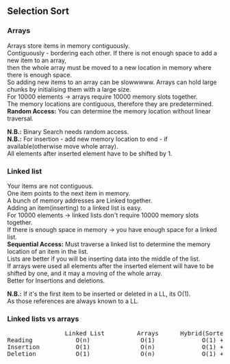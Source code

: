 ## Selection Sort

### Arrays
Arrays store items in memory contiguously.  
Contiguously - bordering each other.
If there is not enough space to add a new item to an array,  
then the whole array must be moved to a new location in memory where   
there is enough space.  
So adding new items to an array can be slowwwww. 
Arrays can hold large chunks by initialising them with a large size.  
For 10000 elements -> arrays require 10000 memory slots together.   
The memory locations are contiguous, therefore they are predetermined.  
**Random Access:** You can determine the memory location without linear traversal.

**N.B.:** Binary Search needs random access.  
**N.B.:** For insertion - add new memory location to end - if available(otherwise move whole array).  
          All elements after inserted element have to be shifted by 1.


### Linked list
Your items are not contiguous.  
One item points to the next item in memory.  
A bunch of memory addresses are Linked together.  
Adding an item(inserting) to a linked list is easy.  
For 10000 elements -> linked lists don't require 10000 memory slots together.  
If there is enough space in memory -> you have enough space for a linked list.  
**Sequential Access:** Must traverse a linked list to determine the memory location of an item in the list.  
Lists are better if you will be inserting data into the middle of the list.  
If arrays were used all elements after the inserted element will have to be shifted by one, and it may a moving of the whole array.  
Better for Insertions and deletions.

**N.B.:** If it's the first item to be inserted or deleted in a LL, its O(1).   
As those references are always known to a LL.  

### Linked lists vs arrays
<pre>
                Linked List         Arrays      Hybrid(Sorted Array of unsorted LL)
Reading            O(n)              O(1)             O(1) + O(n) 
Insertion          O(1)              O(n)             O(1) + O(1) (insert at end)
Deletion           O(1)              O(n)             O(1) + O(n) (delete can be at any position in LL)
</pre>

